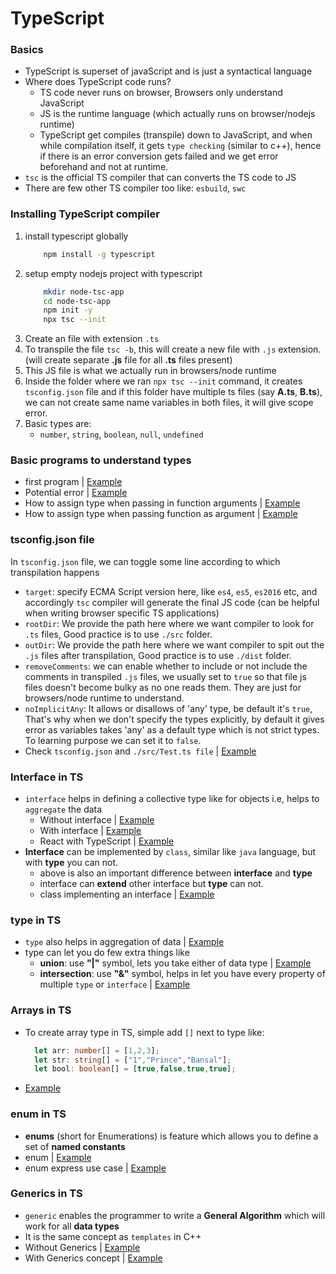 # TypeScript

### Basics
 - TypeScript is superset of javaScript and is just a syntactical language
 - Where does TypeScript code runs?
   - TS code never runs on browser, Browsers only understand JavaScript
   - JS is the runtime language (which actually runs on browser/nodejs runtime)
   - TypeScript get compiles (transpile) down to JavaScript, and when while compilation itself, it gets `type checking` (similar to c++), hence if there is an error conversion gets failed and we get error beforehand and not at runtime.
 - `tsc` is the official TS compiler that can converts the TS code to JS
 - There are few other TS compiler too like: `esbuild`, `swc`
  
### Installing TypeScript compiler

 1. install typescript globally
    ```sh
        npm install -g typescript
    ```
 2. setup empty nodejs project with typescript
    ```sh
        mkdir node-tsc-app
        cd node-tsc-app
        npm init -y
        npx tsc --init
    ```
 3. Create an file with extension `.ts`
 4. To transpile the file  `tsc -b`, this will create a new file with `.js` extension. (will create separate **.js** file for all **.ts** files present)
 5. This JS file is what we actually run in browsers/node runtime
 6. Inside the folder where we ran `npx tsc --init` command, it creates `tsconfig.json` file and if this folder have multiple ts files (say **A.ts**, **B.ts**), we can not create same name variables in both files, it will give scope error.
 7. Basic types are:
    - `number`, `string`, `boolean`, `null`, `undefined` 

### Basic programs to understand types

- first program | [Example](https://github.com/princebansal7/Web-Development-Concepts/blob/main/typescript/01.tsc-basics/01.firstTS.ts)
- Potential error | [Example](https://github.com/princebansal7/Web-Development-Concepts/blob/main/typescript/01.tsc-basics/02.secondTS.ts)
- How to assign type when passing in function arguments | [Example](https://github.com/princebansal7/Web-Development-Concepts/blob/main/typescript/01.tsc-basics/03.basicTypes.ts)
- How to assign type when passing function as argument | [Example](https://github.com/princebansal7/Web-Development-Concepts/blob/main/typescript/01.tsc-basics/04.functionTypes.ts)

### tsconfig.json file

In `tsconfig.json` file, we can toggle some line according to which transpilation happens

  - `target`: specify ECMA Script version here, like `es4`, `es5`, `es2016` etc, and accordingly `tsc` compiler will generate the final JS code (can be helpful when writing browser specific TS applications)
  - `rootDir`: We provide the path here where we want compiler to look for `.ts` files, Good practice is to use `./src` folder.
  - `outDir`: We provide the path here where we want compiler to spit out the `.js` files after transpilation, Good practice is to use `./dist` folder.
  - `removeComments`: we can enable whether to include or not include the comments in transpiled `.js` files, we usually set to `true` so that file js files doesn't become bulky as no one reads them. They are just for browsers/node runtime to understand.
  - `noImplicitAny`: It allows or disallows of 'any' type, be default it's `true`, That's why when we don't specify the types explicitly, by default it gives error as variables takes 'any' as a default type which is not strict types. To learning purpose we can set it to `false`.
  - Check `tsconfig.json` and `./src/Test.ts file` | [Example](https://github.com/princebansal7/Web-Development-Concepts/tree/main/typescript/02.tsconfig-toggles)

### Interface in TS

- `interface` helps in defining a collective type like for objects i.e, helps to `aggregate` the data
  - Without interface | [Example](https://github.com/princebansal7/Web-Development-Concepts/blob/main/typescript/03.interfaces/src/01.withoutInterface.ts)
  - With interface | [Example](https://github.com/princebansal7/Web-Development-Concepts/blob/main/typescript/03.interfaces/src/02.interface.ts)
  - React with TypeScript | [Example](https://github.com/princebansal7/Web-Development-Concepts/blob/main/typescript/04.react-typescript-demo/src/App.tsx)
- **Interface** can be implemented by `class`, similar like `java` language, but with **type** you can not.
  - above is also an important difference between **interface** and **type**
  - interface can **extend** other interface but **type** can not.
  - class implementing an interface | [Example](https://github.com/princebansal7/Web-Development-Concepts/blob/main/typescript/05.implement-interface/src/implement.ts)

### type in TS

- `type` also helps in aggregation of data | [Example](https://github.com/princebansal7/Web-Development-Concepts/blob/main/typescript/06.type/src/01.type.ts)
- type can let you do few extra things like
  - **union**: use **"|"** symbol, lets you take either of data type | [Example](https://github.com/princebansal7/Web-Development-Concepts/blob/main/typescript/06.type/src/02.union.ts)
  - **intersection**: use **"&"** symbol, helps in let you have every property of multiple `type` or `interface` | [Example](https://github.com/princebansal7/Web-Development-Concepts/blob/main/typescript/06.type/src/03.intersection.ts)

### Arrays in TS

  - To create array type in TS, simple add `[]` next to type like: 
    ```ts
      let arr: number[] = [1,2,3];
      let str: string[] = ["1","Prince","Bansal"];
      let bool: boolean[] = [true,false,true,true];
    ```
  - [Example]()
  
### enum in TS

- **enums** (short for Enumerations) is feature which allows you to define a set of **named constants**
- enum | [Example]()
- enum express use case | [Example]()

### Generics in TS

- `generic` enables the programmer to write a **General Algorithm** which will work for all **data types**
- It is the same concept as `templates` in C++
- Without Generics | [Example]()
- With Generics concept | [Example]()